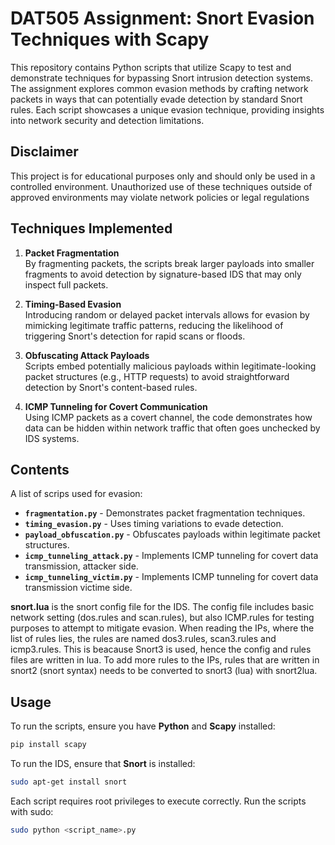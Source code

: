 # DAT505 Assignment: Snort Evasion Techniques with Scapy

This repository contains Python scripts that utilize Scapy to test and demonstrate techniques for bypassing Snort intrusion detection systems. The assignment explores common evasion methods by crafting network packets in ways that can potentially evade detection by standard Snort rules. Each script showcases a unique evasion technique, providing insights into network security and detection limitations.

## Disclaimer

This project is for educational purposes only and should only be used in a controlled environment. Unauthorized use of these techniques outside of approved environments may violate network policies or legal regulations

## Techniques Implemented

1. **Packet Fragmentation**  
   By fragmenting packets, the scripts break larger payloads into smaller fragments to avoid detection by signature-based IDS that may only inspect full packets.

2. **Timing-Based Evasion**  
   Introducing random or delayed packet intervals allows for evasion by mimicking legitimate traffic patterns, reducing the likelihood of triggering Snort's detection for rapid scans or floods.

3. **Obfuscating Attack Payloads**  
   Scripts embed potentially malicious payloads within legitimate-looking packet structures (e.g., HTTP requests) to avoid straightforward detection by Snort's content-based rules.

4. **ICMP Tunneling for Covert Communication**  
   Using ICMP packets as a covert channel, the code demonstrates how data can be hidden within network traffic that often goes unchecked by IDS systems.

## Contents
A list of scrips used for evasion:
- **`fragmentation.py`** - Demonstrates packet fragmentation techniques.
- **`timing_evasion.py`** - Uses timing variations to evade detection.
- **`payload_obfuscation.py`** - Obfuscates payloads within legitimate packet structures.
- **`icmp_tunneling_attack.py`** - Implements ICMP tunneling for covert data transmission, attacker side.
- **`icmp_tunneling_victim.py`** - Implements ICMP tunneling for covert data transmission victime side.

**snort.lua** is the snort config file for the IDS. The config file includes basic network setting (dos.rules and scan.rules), but also ICMP.rules for testing purposes to attempt to mitigate evasion. 
When reading the IPs, where the list of rules lies, the rules are named dos3.rules, scan3.rules and icmp3.rules. This is beacause Snort3 is used, hence the config and rules files are written in lua. To add more rules to the IPs, rules that are written in snort2 (snort syntax) needs to be converted to snort3 (lua) with snort2lua.


## Usage

To run the scripts, ensure you have **Python** and **Scapy** installed:
```bash
pip install scapy
```

To run the IDS, ensure that **Snort** is installed:
```bash
sudo apt-get install snort
```

Each script requires root privileges to execute correctly. Run the scripts with sudo:
```bash
sudo python <script_name>.py
```
